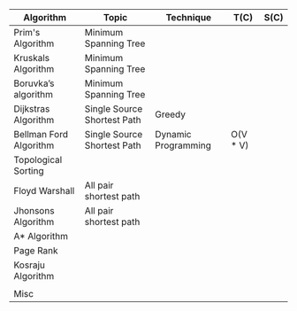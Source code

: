 
Algorithm | Topic | Technique | T(C) | S(C) | 
--- | --- | --- | --- | ---|
Prim's Algorithm | Minimum Spanning Tree | | |
Kruskals Algorithm | Minimum Spanning Tree | | |
Boruvka’s algorithm | Minimum Spanning Tree | | |
Dijkstras Algorithm | Single Source Shortest Path | Greedy | |
Bellman Ford Algorithm | Single Source Shortest Path | Dynamic Programming | O(V * V) |
Topological Sorting |  | | |
Floyd Warshall | All pair shortest path  | | |
Jhonsons Algorithm |  All pair shortest path| | |
A* Algorithm |  | | |
Page Rank |  | | |
Kosraju Algorithm |  | | |
  |    |   |  |  |
Misc |  | | |



